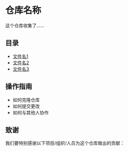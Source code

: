 # 仓库名称

这个仓库收集了……

## 目录

- [文件名1](./file)
- [文件名2](./file)
- [文件名3](./file)

## 操作指南

- 如何克隆仓库
- 如何提交更改
- 如何与其他人协作

## 致谢

我们要特别感谢以下项目/组织/人员为这个仓库做出的贡献：
